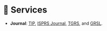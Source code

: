 # 👥 Services
- **Journal**: [TIP](https://ieeexplore.ieee.org/xpl/topics-issue?punumber=83),  [ISPRS Journal](https://www.sciencedirect.com/journal/isprs-journal-of-photogrammetry-and-remote-sensing), [TGRS](https://ieeexplore.ieee.org/xpl/RecentIssue.jsp/?punumber=36), and [GRSL](https://ieeexplore.ieee.org/document/9524306).